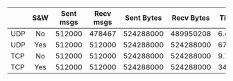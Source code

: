 |     | S&W | Sent msgs | Recv msgs | Sent Bytes | Recv Bytes | Time  |
|-----|:---:|:---------:|:---------:|:----------:|------------|-------|
| UDP |  No |   512000  |   478467  |  524288000 | 489950208  | 6.45  |
| UDP | Yes |   512000  |   512000  |  524288000 | 524288000  | 67.88 |
| TCP |  No |   512000  |   512000  |  524288000 | 524288000  | 9.74  |
| TCP | Yes |   512000  |   512000  |  524288000 | 524288000  | 34.3  |